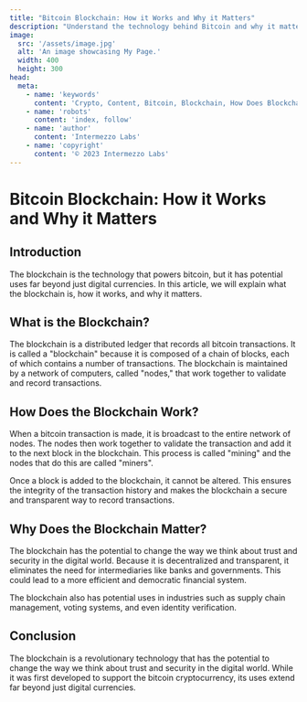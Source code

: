 ```yaml
---
title: "Bitcoin Blockchain: How it Works and Why it Matters"
description: "Understand the technology behind Bitcoin and why it matters. Learn how the blockchain works, its potential uses, and the implications for the future of finance and beyond."
image:
  src: '/assets/image.jpg'
  alt: 'An image showcasing My Page.'
  width: 400
  height: 300
head:
  meta:
    - name: 'keywords'
      content: 'Crypto, Content, Bitcoin, Blockchain, How Does Blockchain Work, Decentralized'
    - name: 'robots'
      content: 'index, follow'
    - name: 'author'
      content: 'Intermezzo Labs'
    - name: 'copyright'
      content: '© 2023 Intermezzo Labs'
---
```


# Bitcoin Blockchain: How it Works and Why it Matters

## Introduction
The blockchain is the technology that powers bitcoin, but it has potential uses far beyond just digital currencies. In this article, we will explain what the blockchain is, how it works, and why it matters.

## What is the Blockchain?
The blockchain is a distributed ledger that records all bitcoin transactions. It is called a "blockchain" because it is composed of a chain of blocks, each of which contains a number of transactions. The blockchain is maintained by a network of computers, called "nodes," that work together to validate and record transactions.

## How Does the Blockchain Work?
When a bitcoin transaction is made, it is broadcast to the entire network of nodes. The nodes then work together to validate the transaction and add it to the next block in the blockchain. This process is called "mining" and the nodes that do this are called "miners".

Once a block is added to the blockchain, it cannot be altered. This ensures the integrity of the transaction history and makes the blockchain a secure and transparent way to record transactions.

## Why Does the Blockchain Matter?
The blockchain has the potential to change the way we think about trust and security in the digital world. Because it is decentralized and transparent, it eliminates the need for intermediaries like banks and governments. This could lead to a more efficient and democratic financial system.

The blockchain also has potential uses in industries such as supply chain management, voting systems, and even identity verification.

## Conclusion
The blockchain is a revolutionary technology that has the potential to change the way we think about trust and security in the digital world. While it was first developed to support the bitcoin cryptocurrency, its uses extend far beyond just digital currencies.
